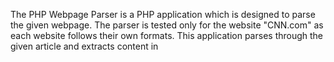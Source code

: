The PHP Webpage Parser is a PHP application which is designed to parse the given webpage. The parser is tested only for the website "CNN.com" as each website follows their own formats. This application parses through the given article and extracts content in <title>, <meta>, <p>, <h1>, <h2>, <h3> and <a> tags. This application not used any PHP native/other libraries for parsing.

This application contains following files
1. index.php: This is the index page for the webpage parser application. User first lands here and he/she enters an URL or selects the existing URLfrom the given list. The list of articles in this page are generated by parsing the "http://cnn.com/world/" page. The list will be updated by time as it directly loads from the CNN website
2. MyParser.php: This file contains MyParser ckass which contains all the functions required for parsing the webpage.
3. result.php: This file is executed when user submits an URL/selects an URL from the list. This file helps in displaying the complete results which obtained after parsing the webpage

Instructions
1. Copy "PHPWebpageParser" folder into the htdocs folder.
2. Open browser and type "http://localhost/PHPWebpageParser/"
3. You may paste an article URL or select an article from the given list.
4. The list in the hompage is directly loaded from the CNN website (http://cnn.com/world/) which changes by time.
5. The application is hosted on "http://iknow.xyz/PHPWebpageParser/" which gives you a live demo.


